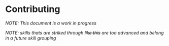 # Contributing


*NOTE: This document is a work in progress*

*NOTE: skills thats are striked through ~~like this~~ are too advanced and belong in a future skill grouping*
